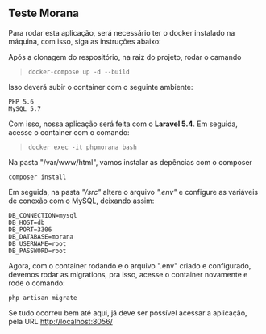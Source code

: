 ## Teste Morana

Para rodar esta aplicação, será necessário ter o docker instalado na máquina, com isso, siga as instruções abaixo:

Após a clonagem do respositório, na raiz do projeto, rodar o camando

> ```docker-compose up -d --build```

Isso deverá subir o container com o seguinte ambiente:

```
PHP 5.6
MySQL 5.7
```

Com isso, nossa aplicação será feita com o **Laravel 5.4**. Em seguida, acesse o container com o comando:

> ```docker exec -it phpmorana bash```

Na pasta "/var/www/html", vamos instalar as depências com o composer

```
composer install
```

Em seguida, na pasta *"/src"* altere o arquivo *".env"* e configure as variáveis de conexão com o MySQL, deixando assim:

```
DB_CONNECTION=mysql
DB_HOST=db
DB_PORT=3306
DB_DATABASE=morana
DB_USERNAME=root
DB_PASSWORD=root
```

Agora, com o container rodando e o arquivo ".env" criado e configurado, devemos rodar as migrations, pra isso, acesse o container novamente e rode o comando:


```
php artisan migrate
```

Se tudo ocorreu bem até aqui, já deve ser possível acessar a aplicação, pela URL [http://localhost:8056/](http://localhost:8056/)
